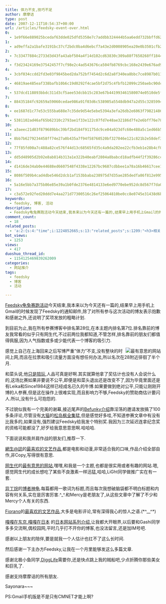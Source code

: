 ```yaml
---
title: 体力不支,技巧不足
author: 摩摩诘
type: post
date: 2007-12-11T10:54:37+00:00
url: /articles/feedsky-event-over.html
0:
  - 1e9f66e889025bcedaf63dde025dfd5358e7c7addbb324444b5aa6edd732bbffd6259efd2f2d12c78fa71880432c32ec
1:
  - ad9effa2a1bafe3191bc37cf2bdc0ba4d6ebcf7a43e2d0008905ea20e0b3501cfb2aa7a359420d3da4a3d149afb5ef4d
2:
  - 7c33477884c2733d3d43fa43abf504a4f14d102cd63830c309a88f7650268ff184421a44d659aa8830757c83bdd16c40
3:
  - f3d23424169e37542457f7cf98e2c4ad543676ca504fb8769cbc168e2439e676ad9f451b876679226bb44fe597570b2c
4:
  - 3cbf034ccdd2fd3e03f9845bed2da752bf7454d2c6d2a8f340ea8bbc7ce8987b011be926d51e4a2034c1c5e41e37bda6
5:
  - 46819ae485eaf338bafb10b6c19d0292f4cae5bf2d75c4fbfb12099c250aebc90dc993434fdb4d4e6b81028530ce7838
6:
  - 537dcd118893bbdc311d3cf5aee53dcbb15c283e67b441993461580074e0510de5f9d30ba8cb947348beb608b0792ec8
7:
  - 88435184fc92659a59060cedae986a91f03d6c538905a5548db947a2d55c3285994fbd8d19f21013e6e651f45d40d8e7
8:
  - ee1687d1c77e53c555ba688e7c35de9d54e5ebe5394a3efa26db2e6063f798214862da54fb228f8f48efcbfa99cc1e33
9:
  - 5381102ad46af65b62310c2793ae1f33e122c07fd7e48ae32186d7fe2e6bff76e78a50e2b85d7ec1465ab98aebec77d6
10:
  - a3aeec21d03f879689bbc39bf2bd184f91175dc9ce04a923dfc60e488a5c1ed66b5aa2949c5b8a284d43c5ac6119d43c
11:
  - 8bb7b6279234458ff74e27a0b435a7f94f58760520bf327046e121c821b2e58def3a9224ba9e67d87fb82fb074687cf4
12:
  - 77f85fd00a7c488a82ce576f44d13c68565fd35c4a9da202ee22cfb3eb1e28b4cf09c5410854489ab1d3dcecc00a33f3
13:
  - dd5d48905d2b92e8ab814b313a1e322b40eabf2804a8babcd18adfb44f2f39286cc850006d0ddd6367b96f289bb2a3d4
14:
  - d1416de34ab0e44688ed6607548f4338e12267bc9687cdbbee1a78a16b46617cee14317fa0915b775a70ae807fdd7c47
15:
  - 8086f509b4cad4dbe546d2dcb1af153bbaba238975d7d35ae285dedfa86f812e9956292d1ddefeb4e92e9c7bd4d5414d
16:
  - 5a16e5bb7a375b86e85e39a1b0fde2376e4814133e6ed9770ebe952dc8d567f7da0ba8729781048d7078a386582c9a4e
17:
  - c3a572e92fed20ddd7e4aa271d77300516c26ef25064810be0cc8e0745e31438d6bfa28ebd748ab5210e4472e3a6251a
keywords:
  - feedsky, 博客, 活动
description:
  - Feedsky龟兔赛跑活动今天结束,我本来以为今天还有一篇的,结果早上用手机上Gmail的时候发现了Feedsky的通知邮件,除了对所有参与这次活动的博友表示抱歉和感谢之外,还说明了奖项发放的粗略计划.
comment_count:
  - 18
related_posts:
  - 'a:2:{s:4:"time";i:1224852665;s:13:"related_posts";s:1209:"<h3>相关日志</h3><ul class="related_post"><li><a href="http://www.digglife.cn/articles/say-hello.html" title="回来打个招呼">回来打个招呼</a></li><li><a href="http://www.digglife.cn/articles/my-blog-sever-provider.html" title="谈谈DiggLife所在的服务器">谈谈DiggLife所在的服务器</a></li><li><a href="http://www.digglife.cn/articles/can-not-modify-category-slug.html" title="Wordpress无法编辑分类缩略名(Slug)的解决">Wordpress无法编辑分类缩略名(Slug)的解决</a></li><li><a href="http://www.digglife.cn/articles/alternative-for-windows-live-writer-juziyue.html" title="菊子曰博客离线编辑器Alpha 3 SP1评测">菊子曰博客离线编辑器Alpha 3 SP1评测</a></li><li><a href="http://www.digglife.cn/articles/air-applications-for-bloggers.html" title="适合博客使用的7个Adobe AIR程序">适合博客使用的7个Adobe AIR程序</a></li><li><a href="http://www.digglife.cn/articles/feedsky-event-center.html" title="Feedsky话题营销规则变化:可申请话题">Feedsky话题营销规则变化:可申请话题</a></li><li><a href="http://www.digglife.cn/articles/bye-yo2.html" title="DiggLife搬迁完毕">DiggLife搬迁完毕</a></li></ul>";}'
bot_views:
  - 1253
views:
  - 417
duoshuo_thread_id:
  - 1154125469839262009
categories:
  - 网站推介
tags:
  - feedsky
  - 博客
  - 活动

---
```

<a href="http://www.feedsky.com/challenge/" target="_blank">Feedsky龟兔赛跑活动</a>今天结束,我本来以为今天还有一篇的,结果早上用手机上Gmail的时候发现了Feedsky的通知邮件,除了对所有参与这次活动的博友表示抱歉和感谢之外,还说明了奖项发放的粗略计划.

<p dragover="true">
  到目前为止,我在所有参赛博客中排名第28位,在本主题内排名第7位.排名靠前的博友我常看的似乎只有网生代,不过前两位我都知道,不管怎样,排名靠前的朋友们都值得佩服,因为人气指数或多或少能代表一个博客的吸引力.
</p>

<p dragover="true">
  <!--more-->
</p>

<p dragover="true">
  <a href="https://www.digglife.net/wp-content/uploads/3/379/2007/12/huodong_01.gif" title="最有意思的网站"><img src="http://digglife.qiniudn.com/wp-content/uploads/3/379/2007/12/huodong_01.gif" alt="最有意思的网站" align="right" /></a>感觉上自己在上海回来之后写博严重&#8221;体力&#8221;不支,没有整块的时间上网,而且在拉票和吸引流量方面没有想任何办法,所以名次在28附近徘徊了半个月.
</p>

和菜头说,他<a href="http://www.hecaitou.com/?p=2570" target="_blank">只是陪玩</a>,人品可真是好啊.其实就算他拿了奖估计也没有人会说什么的,这场比赛如果非要说不公平,即便是和菜头退出还是改变不了,因为毕竟里面还是有Leika和Since1984这样已经成名已久的牛博.如果要做到绝对公平,只能让刚刚开博的人参赛,但是这在操作上很难实现,而且影响力不够,Feedsky的赞助商估计要闪人.所以,没有什么可抱怨的.

不过貌似我有一个完美的谢幕,接近尾声的<a href="http://www.feedsky.com/challenge/user.html?u=ba787385" title="将照片卡通化:Befunky" target="_blank">Befunky介绍</a>靠淫荡的邀请发放搞了100多条评论,尽管没有<a href="http://caitou.com/" title="大猫" target="_blank">大猫</a>的[松岛枫全集][1]猛,但是感觉好多哇,不知道参赛文章中有没有比我多的,如果没有,强烈建议Feedsky给我发个特别奖.我因为三次延迟连拿纪念奖的资格可能都没了,好歹给我意思意思啊.哈哈哈.

下面说说和我并肩作战的朋友们,推荐一下.

<a href="http://zeuscn.net/" target="_blank">網生@誌</a>的<a href="http://www.feedsky.com/challenge/user.html?u=ba787385" target="_blank">最喜欢的文艺作品</a>,都是电影和动漫,非常适合我的口味,作品介绍全部自作,非Copy,写得很有意思.

<a href="http://www.weborn.org/" title="网生代" target="_blank">网生代</a>的<a href="http://www.feedsky.com/challenge/user.html?u=ec102a28" target="_blank">最有意思的网站</a>,嘿嘿,和我是一个主题,也都是很实用或者有趣的网站.嗯,感觉网生代的成长想吃了某些不良激素一样迅猛,哈哈,LiGht同学做推广实在有一套.

<a href="http://phinx.cn/" target="_blank">异丁烷</a>的<a href="http://www.feedsky.com/challenge/user.html?u=c1f9d06a" target="_blank">博者神龟</a>.每篇都用一歌词为标题,而且每次我想破脑袋都不明白标题和内容有何关系,实在是厉害厉害.^_^.和Mercy是老朋友了,从这些文章中了解了不少和Mercy个人有关的东西.

<a href="http://www.gtalkme.com/" target="_blank">Fiorano</a>的<a href="http://www.feedsky.com/challenge/user.html?u=747a51d0" target="_blank">最喜欢的文艺作品</a>,大多是电影评论,常有深得我心的惊人之语.(\*^__^\*)

<a href="http://www.hokaka.com/" target="_blank">嘎嘎在东京,嘎嘎在日本</a> 的[日本网站系列介绍,][2]让我都大开眼界,以后要和Gashi同学多多交流啊,偶校园网,平时几乎打不开你的博客,也没法留言,还是加IM号吧.

感谢以上朋友的陪伴,要是就我一个人估计也扛不了这么长时间.

然后感谢一下主办方Feedsky,让我在一个月里能够发这么多篇文章.

感谢北极小鱼同学,[DiggLife][3]需要你,还是快点跳上我的贼船吧,少点折腾你那些美女和巨乳了.

感谢支持摩摩诘的所有朋友.

Sayonara~~~

PS:Gmail手机版是不是只有CMNET才能上啊?

 [1]: http://caitou.com/archives/kaede-matushima-bt-download/
 [2]: http://www.feedsky.com/challenge/user.html?u=5f9333a6
 [3]: https://www.digglife.net "DiggLife"